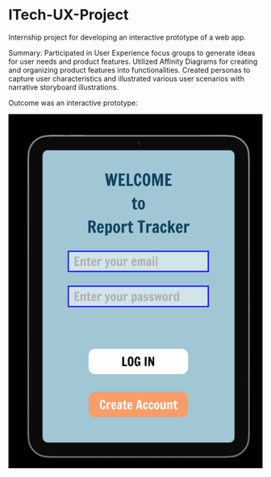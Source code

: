 # ITech-UX-Project
Internship project for developing an interactive prototype of a web app.

Summary: Participated in User Experience focus groups to generate ideas for user needs and product features. Utilized Affinity Diagrams for creating and organizing product features into functionalities. Created personas to capture user characteristics and illustrated various user scenarios with narrative storyboard illustrations.

Outcome was an interactive prototype:

<img src="interProtoVid.gif">
